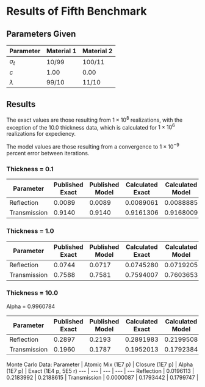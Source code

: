 # Results of Fifth Benchmark

## Parameters Given

Parameter | Material 1 | Material 2
--- | --- | ---
$\sigma_t$ | 10/99 | 100/11
$c$ | 1.00 | 0.00
$\lambda$ | 99/10 | 11/10

## Results

The exact values are those resulting from $1 \times 10^8$ realizations, with the exception of the 10.0 thickness data, which is calculated for $1 \times 10^6$ realizations for expediency.

The model values are those resulting from a convergence to $1 \times 10^{-9}$ percent error between iterations.

### Thickness = 0.1

Parameter | Published Exact | Published Model | Calculated Exact | Calculated Model
--- | --- | --- | --- | ---
Reflection | 0.0089 | 0.0089 | 0.0089061 | 0.0088885
Transmission | 0.9140 | 0.9140 | 0.9161306 | 0.9168009

### Thickness = 1.0

Parameter | Published Exact | Published Model | Calculated Exact | Calculated Model
--- | --- | --- | --- | ---
Reflection | 0.0744 | 0.0717 | 0.0745280 | 0.0719205
Transmission | 0.7588 | 0.7581 | 0.7594007 | 0.7603653

### Thickness = 10.0

Alpha = 0.9960784

Parameter | Published Exact | Published Model | Calculated Exact | Calculated Model | Alpha Closure | Atomic Mix
--- | --- | --- | --- | --- | --- | ---
Reflection | 0.2897 | 0.2193 | 0.2891983 | 0.2199508 | 0.2203429 | 0.0198688
Transmission | 0.1960 | 0.1787 | 0.1952013 | 0.1792384 | 0.1798891 | 0.0000086

Monte Carlo Data:
Parameter | Atomic Mix (1E7 p) | Closure (1E7 p) | Alpha (1E7 p) | Exact (1E4 p, 5E5 r)
--- | --- | --- | --- | ---
Reflection | 0.0196113 | 0.2183992 | 0.2188615 | 
Transmission | 0.0000087 | 0.1793442 | 0.1799747 | 
